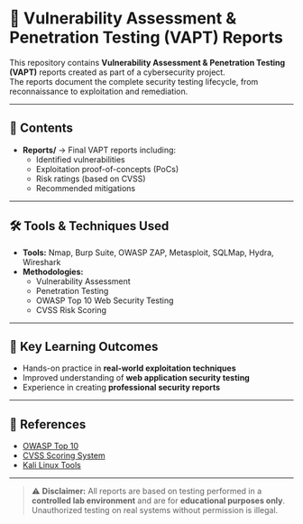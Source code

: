 # 🔐 Vulnerability Assessment & Penetration Testing (VAPT) Reports  

This repository contains **Vulnerability Assessment & Penetration Testing (VAPT)** reports created as part of a cybersecurity project.  
The reports document the complete security testing lifecycle, from reconnaissance to exploitation and remediation.  

---

## 📌 Contents  
- **Reports/** → Final VAPT reports including:  
  - Identified vulnerabilities  
  - Exploitation proof-of-concepts (PoCs)  
  - Risk ratings (based on CVSS)  
  - Recommended mitigations  

---

## 🛠 Tools & Techniques Used  
- **Tools:** Nmap, Burp Suite, OWASP ZAP, Metasploit, SQLMap, Hydra, Wireshark  
- **Methodologies:**  
  - Vulnerability Assessment  
  - Penetration Testing  
  - OWASP Top 10 Web Security Testing  
  - CVSS Risk Scoring  

---

## 🎯 Key Learning Outcomes  
- Hands-on practice in **real-world exploitation techniques**  
- Improved understanding of **web application security testing**  
- Experience in creating **professional security reports**  

---

## 📖 References  
- [OWASP Top 10](https://owasp.org/www-project-top-ten/)  
- [CVSS Scoring System](https://www.first.org/cvss/)  
- [Kali Linux Tools](https://www.kali.org/tools/)  

---

> ⚠️ **Disclaimer:** All reports are based on testing performed in a **controlled lab environment** and are for **educational purposes only**. Unauthorized testing on real systems without permission is illegal.  
